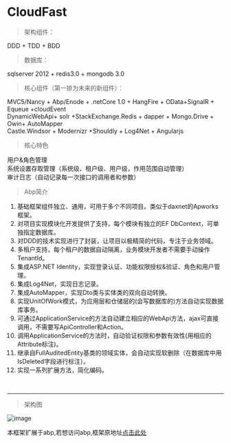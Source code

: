 # CloudFast

> 架构组件：<br/>

DDD + TDD + BDD<br/>

> 数据库：<br/>

sqlserver 2012 + redis3.0 + mongodb 3.0 <br/>

> 核心组件（第一排为未来的新组件）：<br/>

MVC5/Nancy + Abp/Enode + .netCore 1.0 + HangFire + OData+SignalR + Equeue +cloudEvent  <br/>
DynamicWebApi+ solr +StackExchange.Redis + dapper + Mongo.Drive +  Owin+ AutoMapper  <br/>
Castle.Windsor + Modernizr +Shouldly + Log4Net + Angularjs<br/>

> 核心特色

用户&角色管理<br/>
系统设置存取管理（系统级、租户级、用户级，作用范围自动管理）<br/>
审计日志（自动记录每一次接口的调用者和参数）<br/> 
> Abp简介

1. 基础框架组件独立、通用，可用于多个不同项目。类似于daxnet的Apworks框架。<br/>
2. 对项目实现模块化开发提供了支持，每个模块有独立的EF DbContext，可单独指定数据库。<br/>
3. 对DDD的技术实现进行了封装，让项目以极精简的代码，专注于业务领域。<br/>
4. 多租户支持，每个租户的数据自动隔离，业务模块开发者不需要手动操作TenantId。<br/>
5. 集成ASP.NET Identity，实现登录认证、功能权限授权&验证、角色和用户管理。<br/>
6. 集成Log4Net，实现日志记录。<br/>
7. 集成AutoMapper，实现Dto类与实体类的双向自动转换。<br/>
8. 实现UnitOfWork模式，为应用层和仓储层的(会写数据库的)方法自动实现数据库事务。<br/>
9. 可通过ApplicationService的方法自动建立相应的WebApi方法，ajax可直接调用，不需要写ApiController和Action。<br/>
10. 调用ApplicationService的方法时，自动验证权限和参数有效性(用相应的Attribute标注)。<br/>
11. 继承自FullAuditedEntity基类的领域实体，会自动实现软删除（在数据库中用IsDeleted字段进行标注）。<br/>
12. 实现一系列扩展方法，简化编码。<br/>
<br/>

***

> 架构图 

![image](http://images0.cnblogs.com/blog2015/534304/201505/272237582662256.png)<br/>

本框架扩展于abp,若想访问abp,框架原地址[点击此处](https://github.com/aspnetboilerplate/aspnetboilerplate)
